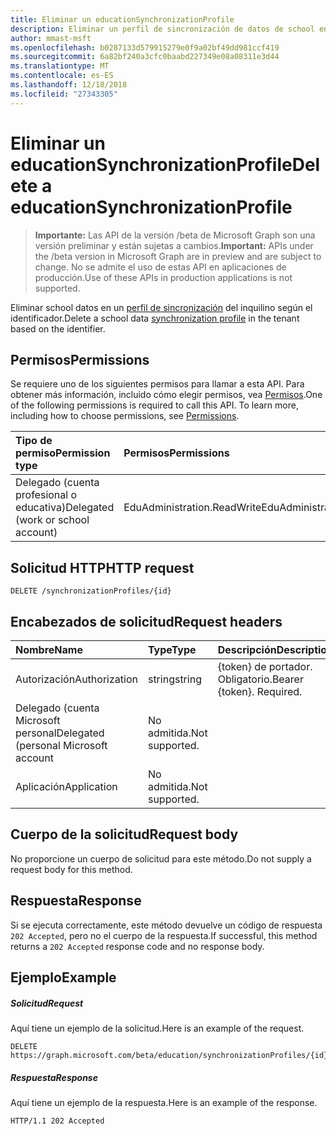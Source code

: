 ```yaml
---
title: Eliminar un educationSynchronizationProfile
description: Eliminar un perfil de sincronización de datos de school en el inquilino según el identificador.
author: mmast-msft
ms.openlocfilehash: b0287133d579915279e0f9a02bf49dd981ccf419
ms.sourcegitcommit: 6a82bf240a3cfc0baabd227349e08a08311e3d44
ms.translationtype: MT
ms.contentlocale: es-ES
ms.lasthandoff: 12/18/2018
ms.locfileid: "27343305"
---
```

# <a name="delete-a-educationsynchronizationprofile"></a><span data-ttu-id="a6230-103">Eliminar un educationSynchronizationProfile</span><span class="sxs-lookup"><span data-stu-id="a6230-103">Delete a educationSynchronizationProfile</span></span>

> <span data-ttu-id="a6230-104">**Importante:** Las API de la versión /beta de Microsoft Graph son una versión preliminar y están sujetas a cambios.</span><span class="sxs-lookup"><span data-stu-id="a6230-104">**Important:** APIs under the /beta version in Microsoft Graph are in preview and are subject to change.</span></span> <span data-ttu-id="a6230-105">No se admite el uso de estas API en aplicaciones de producción.</span><span class="sxs-lookup"><span data-stu-id="a6230-105">Use of these APIs in production applications is not supported.</span></span>

<span data-ttu-id="a6230-106">Eliminar school datos en un [perfil de sincronización](../resources/educationsynchronizationprofile.md) del inquilino según el identificador.</span><span class="sxs-lookup"><span data-stu-id="a6230-106">Delete a school data [synchronization profile](../resources/educationsynchronizationprofile.md) in the tenant based on the identifier.</span></span>

## <a name="permissions"></a><span data-ttu-id="a6230-107">Permisos</span><span class="sxs-lookup"><span data-stu-id="a6230-107">Permissions</span></span>
<span data-ttu-id="a6230-p102">Se requiere uno de los siguientes permisos para llamar a esta API. Para obtener más información, incluido cómo elegir permisos, vea [Permisos](/graph/permissions-reference).</span><span class="sxs-lookup"><span data-stu-id="a6230-p102">One of the following permissions is required to call this API. To learn more, including how to choose permissions, see [Permissions](/graph/permissions-reference).</span></span>

| <span data-ttu-id="a6230-110">Tipo de permiso</span><span class="sxs-lookup"><span data-stu-id="a6230-110">Permission type</span></span> | <span data-ttu-id="a6230-111">Permisos</span><span class="sxs-lookup"><span data-stu-id="a6230-111">Permissions</span></span> |
|:-----------|:----------|
| <span data-ttu-id="a6230-112">Delegado (cuenta profesional o educativa)</span><span class="sxs-lookup"><span data-stu-id="a6230-112">Delegated (work or school account)</span></span> | <span data-ttu-id="a6230-113">EduAdministration.ReadWrite</span><span class="sxs-lookup"><span data-stu-id="a6230-113">EduAdministration.ReadWrite</span></span> |

## <a name="http-request"></a><span data-ttu-id="a6230-114">Solicitud HTTP</span><span class="sxs-lookup"><span data-stu-id="a6230-114">HTTP request</span></span>
<!-- { "blockType": "ignored" } -->
```http
DELETE /synchronizationProfiles/{id}
```

## <a name="request-headers"></a><span data-ttu-id="a6230-115">Encabezados de solicitud</span><span class="sxs-lookup"><span data-stu-id="a6230-115">Request headers</span></span>
| <span data-ttu-id="a6230-116">Nombre</span><span class="sxs-lookup"><span data-stu-id="a6230-116">Name</span></span>       | <span data-ttu-id="a6230-117">Type</span><span class="sxs-lookup"><span data-stu-id="a6230-117">Type</span></span> | <span data-ttu-id="a6230-118">Descripción</span><span class="sxs-lookup"><span data-stu-id="a6230-118">Description</span></span>|
|:-----------|:------|:----------|
| <span data-ttu-id="a6230-119">Autorización</span><span class="sxs-lookup"><span data-stu-id="a6230-119">Authorization</span></span>  | <span data-ttu-id="a6230-120">string</span><span class="sxs-lookup"><span data-stu-id="a6230-120">string</span></span>  | <span data-ttu-id="a6230-p103">{token} de portador. Obligatorio.</span><span class="sxs-lookup"><span data-stu-id="a6230-p103">Bearer {token}. Required.</span></span>  |
|<span data-ttu-id="a6230-123">Delegado (cuenta Microsoft personal</span><span class="sxs-lookup"><span data-stu-id="a6230-123">Delegated (personal Microsoft account</span></span>|<span data-ttu-id="a6230-124">No admitida.</span><span class="sxs-lookup"><span data-stu-id="a6230-124">Not supported.</span></span>|
|<span data-ttu-id="a6230-125">Aplicación</span><span class="sxs-lookup"><span data-stu-id="a6230-125">Application</span></span>|<span data-ttu-id="a6230-126">No admitida.</span><span class="sxs-lookup"><span data-stu-id="a6230-126">Not supported.</span></span>|

## <a name="request-body"></a><span data-ttu-id="a6230-127">Cuerpo de la solicitud</span><span class="sxs-lookup"><span data-stu-id="a6230-127">Request body</span></span>
<span data-ttu-id="a6230-128">No proporcione un cuerpo de solicitud para este método.</span><span class="sxs-lookup"><span data-stu-id="a6230-128">Do not supply a request body for this method.</span></span>
## <a name="response"></a><span data-ttu-id="a6230-129">Respuesta</span><span class="sxs-lookup"><span data-stu-id="a6230-129">Response</span></span>
<span data-ttu-id="a6230-130">Si se ejecuta correctamente, este método devuelve un código de respuesta `202 Accepted`, pero no el cuerpo de la respuesta.</span><span class="sxs-lookup"><span data-stu-id="a6230-130">If successful, this method returns a `202 Accepted` response code and no response body.</span></span>

## <a name="example"></a><span data-ttu-id="a6230-131">Ejemplo</span><span class="sxs-lookup"><span data-stu-id="a6230-131">Example</span></span>
##### <a name="request"></a><span data-ttu-id="a6230-132">Solicitud</span><span class="sxs-lookup"><span data-stu-id="a6230-132">Request</span></span>
<span data-ttu-id="a6230-133">Aquí tiene un ejemplo de la solicitud.</span><span class="sxs-lookup"><span data-stu-id="a6230-133">Here is an example of the request.</span></span>
<!-- {
  "blockType": "request",
  "name": "get_synchronizationProfile"
}-->
```http
DELETE https://graph.microsoft.com/beta/education/synchronizationProfiles/{id}
```

##### <a name="response"></a><span data-ttu-id="a6230-134">Respuesta</span><span class="sxs-lookup"><span data-stu-id="a6230-134">Response</span></span>
<span data-ttu-id="a6230-135">Aquí tiene un ejemplo de la respuesta.</span><span class="sxs-lookup"><span data-stu-id="a6230-135">Here is an example of the response.</span></span>
<!-- {
  "blockType": "response",
  "truncated": true
} -->
```http
HTTP/1.1 202 Accepted
```
